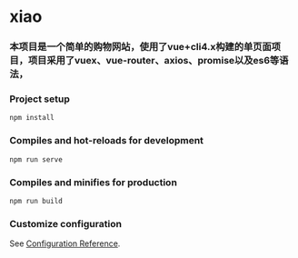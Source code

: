 # xiao

### 本项目是一个简单的购物网站，使用了vue+cli4.x构建的单页面项目，项目采用了vuex、vue-router、axios、promise以及es6等语法，

### Project setup
```
npm install
```

### Compiles and hot-reloads for development
```
npm run serve
```

### Compiles and minifies for production
```
npm run build
```

### Customize configuration
See [Configuration Reference](https://cli.vuejs.org/config/).
